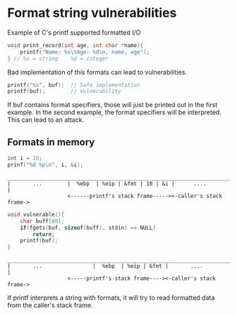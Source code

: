 # Format string vulnerabilities
Example of C's printf supported formatted I/O
```C
void print_record(int age, int char *name){
    printf("Name: %s\tAge: %d\n, name, age");
} // %s = string    %d = integer
```
Bad implementation of this formats can lead to vulnerabilities.
```C
printf("%s", buf);  // Safe implementation
printf(buf);        // Vulnerability
```
If buf contains format specifiers, those will just be printed out in the first example. In the second example, the format specifiers will be interpreted. This can lead to an attack.

## Formats in memory
```C
int i = 10;
prinf("%d %p\n", i, &i);           
```
```
________________________________________________________________________
|       ...        |  %ebp  | %eip | &fmt | 10 | &i |      ....         |
                   <------printf's stack frame-----><-caller's stack frame->
```
```C
void vulnerable(){
    char buff[80];
    if(fgets(buf, sizeof(buff), stdin) == NULL)
        return;
    printf(buf);
}       
```
```
________________________________________________________________________
|       ...                |  %ebp  | %eip | &fmt |       ....         |
                   <-----printf's stack frame----><-caller's stack frame->
```
If printf interprets a string with formats, it will try to read formatted data from the caller's stack frame.
